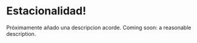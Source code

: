 # Estacionalidad!

Próximamente añado una descripcion acorde.
Coming soon: a reasonable description.
